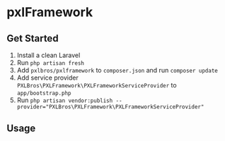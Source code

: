 # pxlFramework

## Get Started

1. Install a clean Laravel
2. Run `php artisan fresh`
2. Add `pxlbros/pxlframework` to `composer.json` and run `composer update`
3. Add service provider `PXLBros\PXLFramework\PXLFrameworkServiceProvider` to `app/bootstrap.php`
4. Run `php artisan vendor:publish --provider="PXLBros\PXLFramework\PXLFrameworkServiceProvider"` 

## Usage